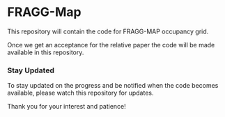 # FRAGG-Map
This repository will contain the code for FRAGG-MAP occupancy grid. 

Once we get an acceptance for the relative paper the code will be made available in this repository.

### Stay Updated

To stay updated on the progress and be notified when the code becomes available, please watch this repository for updates.

Thank you for your interest and patience!
